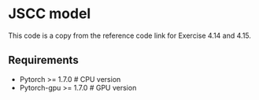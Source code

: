 # JSCC model
This code is a copy from the reference code link for Exercise 4.14 and 4.15.

## Requirements
- Pytorch >= 1.7.0 # CPU version
- Pytorch-gpu >= 1.7.0 # GPU version
